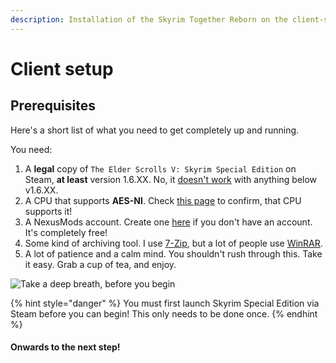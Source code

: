 ```yaml
---
description: Installation of the Skyrim Together Reborn on the client-side
---
```


# Client setup

## **Prerequisites**

Here's a short list of what you need to get completely up and running.

You need:

1. A **legal** copy of `The Elder Scrolls V: Skyrim Special Edition` on Steam, **at least** version 1.6.XX. No, it [doesn't work](../../general-information/supported-games.md) with anything below v1.6.XX.
2. A CPU that supports **AES-NI**. Check [this page](../troubleshooting/my-game-crashes-when-i-open-it-or-connect-to-a-server.md) to confirm, that CPU supports it!
3. A NexusMods account. Create one [here](https://users.nexusmods.com/register) if you don't have an account. It's completely free!
4. Some kind of archiving tool. I use [7-Zip](https://7-zip.org/), but a lot of people use [WinRAR](https://www.win-rar.com).
5. A lot of patience and a calm mind. You shouldn't rush through this. Take it easy. Grab a cup of tea, and enjoy.

![Take a deep breath, before you begin](https://shx.is/5Bik56Rp7.gif)

{% hint style="danger" %}
You must first launch Skyrim Special Edition via Steam before you can begin! This only needs to be done once.
{% endhint %}

#### Onwards to the next step!
